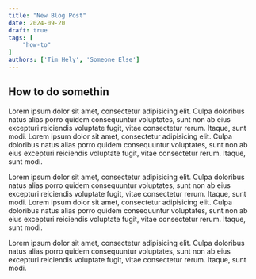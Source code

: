 ```yaml
---
title: "New Blog Post"
date: 2024-09-20
draft: true
tags: [
    "how-to"
]
authors: ['Tim Hely', 'Someone Else']
---
```


## How to do somethin

Lorem ipsum dolor sit amet, consectetur adipisicing elit. Culpa doloribus natus alias porro quidem consequuntur voluptates, sunt non ab eius excepturi reiciendis voluptate fugit, vitae consectetur rerum. Itaque, sunt modi.
Lorem ipsum dolor sit amet, consectetur adipisicing elit. Culpa doloribus natus alias porro quidem consequuntur voluptates, sunt non ab eius excepturi reiciendis voluptate fugit, vitae consectetur rerum. Itaque, sunt modi.

Lorem ipsum dolor sit amet, consectetur adipisicing elit. Culpa doloribus natus alias porro quidem consequuntur voluptates, sunt non ab eius excepturi reiciendis voluptate fugit, vitae consectetur rerum. Itaque, sunt modi.
Lorem ipsum dolor sit amet, consectetur adipisicing elit. Culpa doloribus natus alias porro quidem consequuntur voluptates, sunt non ab eius excepturi reiciendis voluptate fugit, vitae consectetur rerum. Itaque, sunt modi.

Lorem ipsum dolor sit amet, consectetur adipisicing elit. Culpa doloribus natus alias porro quidem consequuntur voluptates, sunt non ab eius excepturi reiciendis voluptate fugit, vitae consectetur rerum. Itaque, sunt modi.